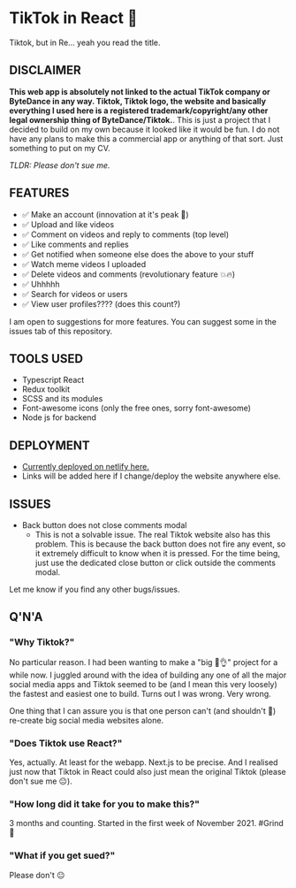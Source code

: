 # TikTok in React 🚀
Tiktok, but in Re... yeah you read the title.

## DISCLAIMER
**This web app is absolutely not linked to the actual TikTok company or ByteDance in any way. Tiktok, Tiktok logo, the website and basically everything I used here is a registered trademark/copyright/any other legal ownership thing of ByteDance/Tiktok.**. This is just a project that I decided to build on my own because it looked like it would be fun. I do not have any plans to make this a commercial app or anything of that sort. Just something to put on my CV.

_TLDR: Please don't sue me._

## FEATURES
* ✅ Make an account (innovation at it's peak 💯)
* ✅ Upload and like videos
* ✅ Comment on videos and reply to comments (top level)
* ✅ Like comments and replies
* ✅ Get notified when someone else does the above to your stuff
* ✅ Watch meme videos I uploaded
* ✅ Delete videos and comments (revolutionary feature 💥🔥)
* ✅ Uhhhhh
* ✅ Search for videos or users
* ✅ View user profiles???? (does this count?)

I am open to suggestions for more features. You can suggest some in the issues tab of this repository.

## TOOLS USED
* Typescript React
* Redux toolkit
* SCSS and its modules
* Font-awesome icons (only the free ones, sorry font-awesome)
* Node js for backend

## DEPLOYMENT
* [Currently deployed on netlify here.](https://sc-react-tiktok.netlify.app/)
* Links will be added here if I change/deploy the website anywhere else.

## ISSUES
* Back button does not close comments modal
  * This is not a solvable issue. The real Tiktok website also has this problem. This is because the back button does not fire any event, so it extremely difficult to know when it is pressed. For the time being, just use the dedicated close button or click outside the comments modal.

Let me know if you find any other bugs/issues.

## Q'N'A
### "Why Tiktok?"
No particular reason. I had been wanting to make a "big 💯👌" project for a while now. I juggled around with the idea of building any one of all the major social media apps and Tiktok seemed to be (and I mean this very loosely) the fastest and easiest one to build. Turns out I was wrong. Very wrong.

One thing that I can assure you is that one person can't (and shouldn't 🙂) re-create big social media websites alone.

### "Does Tiktok use React?"
Yes, actually. At least for the webapp. Next.js to be precise. And I realised just now that Tiktok in React could also just mean the original Tiktok (please don't sue me 😐).

### "How long did it take for you to make this?"
3 months and counting. Started in the first week of November 2021. #Grind😤

### "What if you get sued?"
Please don't 😐